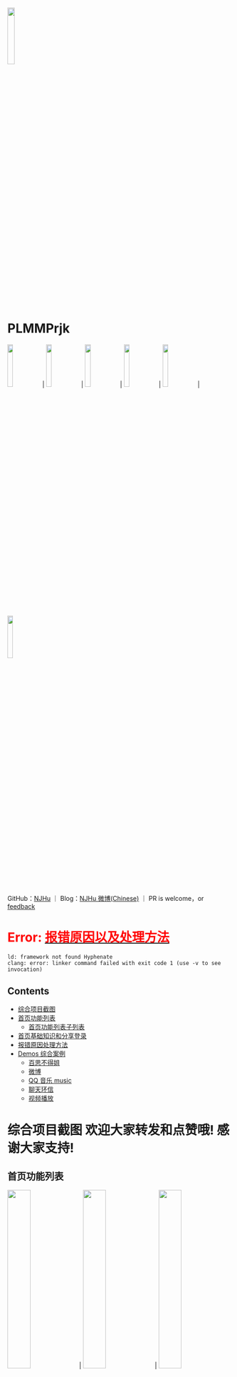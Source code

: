 <img src="./images/qun.jpg" width="18%"/><br>
PLMMPrjk
===

<div>
<img src="./images/gn1.png" width="15.6%">|
<img src="./images/demos.png" width="15.6%">|
<img src="./images/bsj/bsqb.png" width="15.6%">|
<img src="./images/wb/wb2.png" width="15.6%">|
<img src="./images/qqmusic/mus2.png" width="15.6%">|
<img src="./images/sp/tap.png" width="15.6%">
</div>

GitHub：[NJHu](https://github.com/njhu) ｜ Blog：[NJHu 微博(Chinese)](https://www.weibo.com/njhu) ｜ PR is welcome，or [feedback](mailto:64hp@163.com)


# <font color=red>Error: </font> [<font color=red>报错原因以及处理方法</font>](#errorHandle)
```
ld: framework not found Hyphenate
clang: error: linker command failed with exit code 1 (use -v to see invocation)
```

## Contents

- [综合项目截图](#Getting_Started)
- [首页功能列表](#homeList)
	- [首页功能列表子列表](#homeChildList)
- [首页基础知识和分享登录](#homeBaseShareLogin)
- [报错原因处理方法](#errorHandle)
- [Demos 综合案例](#demo_s)
	- [百思不得姐](#bsj)
	- [微博](#wb)
	- [QQ 音乐 music](#qqmusic)
	- [聊天环信](#huanxinChat)
	- [视频播放](#videos)


# <a id="Getting_Started"></a> 综合项目截图 欢迎大家转发和点赞哦! 感谢大家支持!
## <a id="homeList"></a> 首页功能列表
<img src="./images/gn1.png" width="32%">|
<img src="./images/gn2.png" width="32%">|
<img src="./images/gn3.png" width="32%">
<br>
<br>

### <a id="homeChildList"></a> 首页功能列表子列表
<img src="./images/gn3_1.png" width="32%">|
<img src="./images/gn3_2.png" width="32%">|
<img src="./images/gn3_3.png" width="32%">
<br>
<br>

## <a id="homeBaseShareLogin"></a> 首页基础知识和分享登录
<img src="./images/jc.png" width="32%">|
<img src="./images/fx.png" width="32%">|
<img src="./images/fx_1.png" width="32%">
<br>
<br>
<br>
## <a id="errorHandle"></a> 报错原因以及处理方法
### PLMMPRJK/PLMMPRJK/Classes/IM_HX/<br>EasyMobSDKS/HyphenateFullSDK/Hyphenate.framework/Hyphenate.a<br>路径下文件过大无法上传Git
<img src="./images/jywj.png" width="100%">
<br>
<br>
<br>

## <a id="demo_s"></a> Demos 综合案例
<img src="./images/demos.png" width="32%">|

## <a id="bsj"></a> 百思不得姐
<img src="./images/bsj/bsqb.png" width="32%">|
<img src="./images/bsj/bssp.png" width="32%">|
<img src="./images/bsj/bstp.png" width="32%">|
<img src="./images/bsj/bsjz.png" width="32%">|
<img src="./images/bsj/bsdz.png" width="32%">|
<img src="./images/bsj/bsyp.png" width="32%">|
<img src="./images/bsj/bsdl.png" width="32%">|
<img src="./images/bsj/bsdl_1.png" width="32%">|
<img src="./images/bsj/bsgg.png" width="32%">|
<img src="./images/bsj/bsfb.png" width="32%">|
<img src="./images/bsj/bsfb_1.png" width="32%">|
<img src="./images/bsj/bsfb_2.png" width="32%">|
<img src="./images/bsj/bspl.png" width="32%">|
<img src="./images/bsj/bsrp.png" width="32%">|
<img src="./images/bsj/bsrp_1.png" width="32%">|
<img src="./images/bsj/bs2ts.png" width="32%">|
<img src="./images/bsj/bsfx.png" width="32%">
<br>
<br>
<br>
<br>
<br>

## <a id="wb"></a> 微博
<img src="./images/wb/wb1.png" width="32%">|
<img src="./images/wb/wb2.png" width="32%">|
<img src="./images/wb/wb3.png" width="32%">|
<img src="./images/wb/wb4.png" width="32%">|
<img src="./images/wb/wb5.png" width="32%">|
<img src="./images/wb/wb6.png" width="32%">|
<img src="./images/wb/wb7.png" width="32%">|
<img src="./images/wb/wb8.png" width="32%">|
<img src="./images/wb/wb9.png" width="32%">
<br>
<br>
<br>
<br>
<br>

## <a id="qqmusic"></a> QQ 音乐 music
<img src="./images/qqmusic/mus1.png" width="32%">|
<img src="./images/qqmusic/mus2.png" width="32%">|
<img src="./images/qqmusic/mus3.png" width="32%">
<br>
<br>
<br>
<br>
<br>

## <a id="huanxinChat"></a> 聊天环信
<img src="./images/hx/hx1.png" width="32%">|
<img src="./images/hx/hx2.png" width="32%">|
<img src="./images/hx/hx3.png" width="32%">|
<img src="./images/hx/hx4.png" width="32%">|
<img src="./images/hx/hx5.png" width="32%">|
<img src="./images/hx/hx6.png" width="32%">
<br>
<br>
<br>
<br>
<br>

## <a id="videos"></a> 视频播放
<img src="./images/sp/sycoll.png" width="32%">|
<img src="./images/sp/sytab.png" width="32%">|
<img src="./images/sp/sylb.png" width="32%">|
<img src="./images/sp/syxz.png" width="32%">|
<img src="./images/sp/clp.png" width="32%">|
<img src="./images/sp/cltp.png" width="32%">|
<img src="./images/sp/yep.png" width="32%">|
<img src="./images/sp/tap.png" width="32%">|
<img src="./images/sp/tatp.png" width="32%">
<br>
<br>
<br>
<br>
<br>

## 期待
* 如果在使用过程中遇到BUG，希望你能Issues我，谢谢（或者尝试下载最新的Demo代码看看BUG修复没有）
* 如果在使用过程中发现功能不够用，希望你能Issues我，我非常想为这个Demo增加更多好用的功能，谢谢
* 如果你想为PLMMPrjk输出代码，请拼命Pull Requests我
